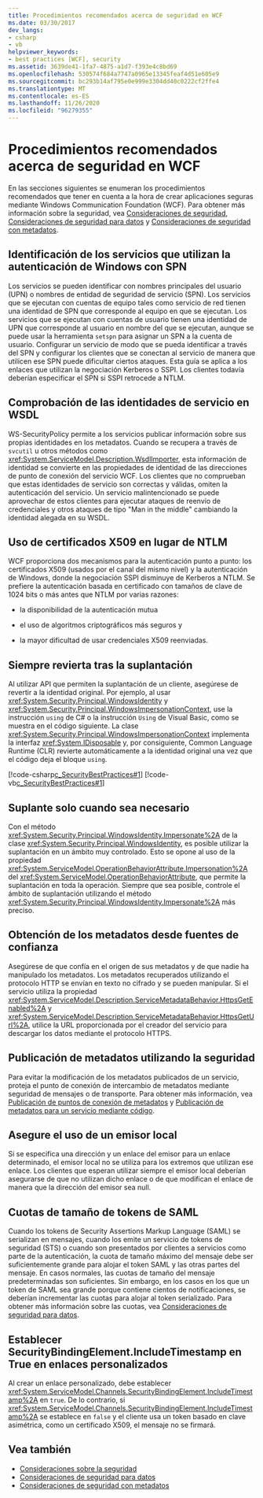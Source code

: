 ```yaml
---
title: Procedimientos recomendados acerca de seguridad en WCF
ms.date: 03/30/2017
dev_langs:
- csharp
- vb
helpviewer_keywords:
- best practices [WCF], security
ms.assetid: 3639de41-1fa7-4875-a1d7-f393e4c8bd69
ms.openlocfilehash: 530574f684a7747a0965e13345feaf4d51e605e9
ms.sourcegitcommit: bc293b14af795e0e999e3304dd40c0222cf2ffe4
ms.translationtype: MT
ms.contentlocale: es-ES
ms.lasthandoff: 11/26/2020
ms.locfileid: "96279355"
---
```

# <a name="best-practices-for-security-in-wcf"></a>Procedimientos recomendados acerca de seguridad en WCF

En las secciones siguientes se enumeran los procedimientos recomendados que tener en cuenta a la hora de crear aplicaciones seguras mediante Windows Communication Foundation (WCF). Para obtener más información sobre la seguridad, vea [Consideraciones de seguridad](security-considerations-in-wcf.md), [Consideraciones de seguridad para datos](security-considerations-for-data.md) y [Consideraciones de seguridad con metadatos](security-considerations-with-metadata.md).  
  
## <a name="identify-services-performing-windows-authentication-with-spns"></a>Identificación de los servicios que utilizan la autenticación de Windows con SPN  

 Los servicios se pueden identificar con nombres principales del usuario (UPN) o nombres de entidad de seguridad de servicio (SPN). Los servicios que se ejecutan con cuentas de equipo tales como servicio de red tienen una identidad de SPN que corresponde al equipo en que se ejecutan. Los servicios que se ejecutan con cuentas de usuario tienen una identidad de UPN que corresponde al usuario en nombre del que se ejecutan, aunque se puede usar la herramienta `setspn` para asignar un SPN a la cuenta de usuario. Configurar un servicio de modo que se pueda identificar a través del SPN y configurar los clientes que se conectan al servicio de manera que utilicen ese SPN puede dificultar ciertos ataques. Esta guía se aplica a los enlaces que utilizan la negociación Kerberos o SSPI.  Los clientes todavía deberían especificar el SPN si SSPI retrocede a NTLM.  
  
## <a name="verify-service-identities-in-wsdl"></a>Comprobación de las identidades de servicio en WSDL  

 WS-SecurityPolicy permite a los servicios publicar información sobre sus propias identidades en los metadatos. Cuando se recupera a través de `svcutil` u otros métodos como <xref:System.ServiceModel.Description.WsdlImporter>, esta información de identidad se convierte en las propiedades de identidad de las direcciones de punto de conexión del servicio WCF. Los clientes que no comprueban que estas identidades de servicio son correctas y válidas, omiten la autenticación del servicio. Un servicio malintencionado se puede aprovechar de estos clientes para ejecutar ataques de reenvío de credenciales y otros ataques de tipo "Man in the middle" cambiando la identidad alegada en su WSDL.  
  
## <a name="use-x509-certificates-instead-of-ntlm"></a>Uso de certificados X509 en lugar de NTLM  

 WCF proporciona dos mecanismos para la autenticación punto a punto: los certificados X509 (usados por el canal del mismo nivel) y la autenticación de Windows, donde la negociación SSPI disminuye de Kerberos a NTLM.  Se prefiere la autenticación basada en certificado con tamaños de clave de 1024 bits o más antes que NTLM por varias razones:  
  
- la disponibilidad de la autenticación mutua  
  
- el uso de algoritmos criptográficos más seguros y  
  
- la mayor dificultad de usar credenciales X509 reenviadas.  

## <a name="always-revert-after-impersonation"></a>Siempre revierta tras la suplantación  

 Al utilizar API que permiten la suplantación de un cliente, asegúrese de revertir a la identidad original. Por ejemplo, al usar <xref:System.Security.Principal.WindowsIdentity> y <xref:System.Security.Principal.WindowsImpersonationContext>, use la instrucción `using` de C# o la instrucción `Using` de Visual Basic, como se muestra en el código siguiente. La clase <xref:System.Security.Principal.WindowsImpersonationContext> implementa la interfaz <xref:System.IDisposable> y, por consiguiente, Common Language Runtime (CLR) revierte automáticamente a la identidad original una vez que el código deja el bloque `using`.  
  
 [!code-csharp[c_SecurityBestPractices#1](../../../../samples/snippets/csharp/VS_Snippets_CFX/c_securitybestpractices/cs/source.cs#1)]
 [!code-vb[c_SecurityBestPractices#1](../../../../samples/snippets/visualbasic/VS_Snippets_CFX/c_securitybestpractices/vb/source.vb#1)]  
  
## <a name="impersonate-only-as-needed"></a>Suplante solo cuando sea necesario  

 Con el método <xref:System.Security.Principal.WindowsIdentity.Impersonate%2A> de la clase <xref:System.Security.Principal.WindowsIdentity>, es posible utilizar la suplantación en un ámbito muy controlado. Esto se opone al uso de la propiedad <xref:System.ServiceModel.OperationBehaviorAttribute.Impersonation%2A> del <xref:System.ServiceModel.OperationBehaviorAttribute>, que permite la suplantación en toda la operación. Siempre que sea posible, controle el ámbito de suplantación utilizando el método <xref:System.Security.Principal.WindowsIdentity.Impersonate%2A> más preciso.  
  
## <a name="obtain-metadata-from-trusted-sources"></a>Obtención de los metadatos desde fuentes de confianza  

 Asegúrese de que confía en el origen de sus metadatos y de que nadie ha manipulado los metadatos. Los metadatos recuperados utilizando el protocolo HTTP se envían en texto no cifrado y se pueden manipular. Si el servicio utiliza la propiedad <xref:System.ServiceModel.Description.ServiceMetadataBehavior.HttpsGetEnabled%2A> y <xref:System.ServiceModel.Description.ServiceMetadataBehavior.HttpsGetUrl%2A>, utilice la URL proporcionada por el creador del servicio para descargar los datos mediante el protocolo HTTPS.  
  
## <a name="publish-metadata-using-security"></a>Publicación de metadatos utilizando la seguridad  

 Para evitar la modificación de los metadatos publicados de un servicio, proteja el punto de conexión de intercambio de metadatos mediante seguridad de mensajes o de transporte. Para obtener más información, vea [Publicación de puntos de conexión de metadatos](../publishing-metadata-endpoints.md) y [Publicación de metadatos para un servicio mediante código](how-to-publish-metadata-for-a-service-using-code.md).  
  
## <a name="ensure-use-of-local-issuer"></a>Asegure el uso de un emisor local  

 Si se especifica una dirección y un enlace del emisor para un enlace determinado, el emisor local no se utiliza para los extremos que utilizan ese enlace. Los clientes que esperan utilizar siempre el emisor local deberían asegurarse de que no utilizan dicho enlace o de que modifican el enlace de manera que la dirección del emisor sea null.  
  
## <a name="saml-token-size-quotas"></a>Cuotas de tamaño de tokens de SAML  

 Cuando los tokens de Security Assertions Markup Language (SAML) se serializan en mensajes, cuando los emite un servicio de tokens de seguridad (STS) o cuando son presentados por clientes a servicios como parte de la autenticación, la cuota de tamaño máximo del mensaje debe ser suficientemente grande para alojar el token SAML y las otras partes del mensaje. En casos normales, las cuotas de tamaño del mensaje predeterminadas son suficientes. Sin embargo, en los casos en los que un token de SAML sea grande porque contiene cientos de notificaciones, se deberían incrementar las cuotas para alojar al token serializado. Para obtener más información sobre las cuotas, vea [Consideraciones de seguridad para datos](security-considerations-for-data.md).  
  
## <a name="set-securitybindingelementincludetimestamp-to-true-on-custom-bindings"></a>Establecer SecurityBindingElement.IncludeTimestamp en True en enlaces personalizados  

 Al crear un enlace personalizado, debe establecer <xref:System.ServiceModel.Channels.SecurityBindingElement.IncludeTimestamp%2A> en `true`. De lo contrario, si <xref:System.ServiceModel.Channels.SecurityBindingElement.IncludeTimestamp%2A> se establece en `false` y el cliente usa un token basado en clave asimétrica, como un certificado X509, el mensaje no se firmará.  
  
## <a name="see-also"></a>Vea también

- [Consideraciones sobre la seguridad](security-considerations-in-wcf.md)
- [Consideraciones de seguridad para datos](security-considerations-for-data.md)
- [Consideraciones de seguridad con metadatos](security-considerations-with-metadata.md)
